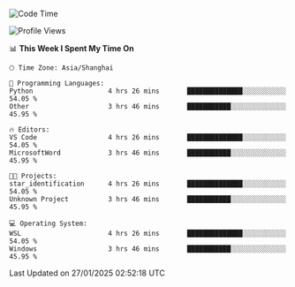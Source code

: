 <!--START_SECTION:waka-->
![Code Time](http://img.shields.io/badge/Code%20Time-2%2C228%20hrs%205%20mins-blue)

![Profile Views](http://img.shields.io/badge/Profile%20Views-3-blue)

📊 **This Week I Spent My Time On** 

```text
🕑︎ Time Zone: Asia/Shanghai

💬 Programming Languages: 
Python                   4 hrs 26 mins       ██████████████░░░░░░░░░░░   54.05 % 
Other                    3 hrs 46 mins       ███████████░░░░░░░░░░░░░░   45.95 % 

🔥 Editors: 
VS Code                  4 hrs 26 mins       ██████████████░░░░░░░░░░░   54.05 % 
MicrosoftWord            3 hrs 46 mins       ███████████░░░░░░░░░░░░░░   45.95 % 

🐱‍💻 Projects: 
star_identification      4 hrs 26 mins       ██████████████░░░░░░░░░░░   54.05 % 
Unknown Project          3 hrs 46 mins       ███████████░░░░░░░░░░░░░░   45.95 % 

💻 Operating System: 
WSL                      4 hrs 26 mins       ██████████████░░░░░░░░░░░   54.05 % 
Windows                  3 hrs 46 mins       ███████████░░░░░░░░░░░░░░   45.95 % 
```


 Last Updated on 27/01/2025 02:52:18 UTC
<!--END_SECTION:waka-->